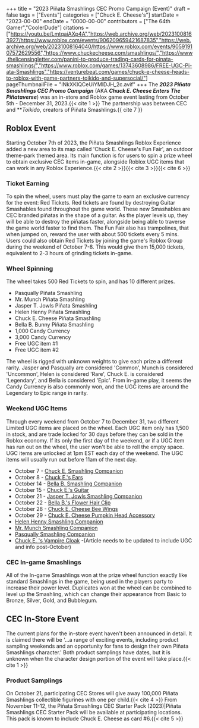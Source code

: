 +++
title = "2023 Piñata Smashlings CEC Promo Campaign (Event)"
draft = false
tags = ["Events"]
categories = ["Chuck E. Cheese's"]
startDate = "2023-00-00"
endDate = "0000-00-00"
contributors = ["The 64th Gamer","CoolerDude"]
citations = ["https://youtu.be/LmtqaiAXp4A","https://web.archive.org/web/20231008163927/https://www.roblox.com/events/906209659421687835","https://web.archive.org/web/20231008164040/https://www.roblox.com/events/905919107572629556","https://www.chuckecheese.com/smashlings/","https://www.thelicensingletter.com/panini-to-produce-trading-cards-for-pinata-smashlings/","https://www.roblox.com/games/13743608986/FREE-UGC-Pi-ata-Smashlings","https://venturebeat.com/games/chuck-e-cheese-heads-to-roblox-with-game-partners-toikido-and-supersocial/"]
pageThumbnailFile = "INkXKIQCeUiYMlDJH_2c.avif"
+++
The ***2023 Piñata Smashlings CEC Promo Campaign*** (AKA ***Chuck E. Cheese Enters The Piñataverse***) was an in-store and Roblox game event lasting from October 5th - December 31, 2023.{{< cite 1 >}}
The partnership was between CEC and ***Toikido*, creators of Piñata Smashlings.{{ cite 7 }}

## Roblox Event

Starting October 7th of 2023, the Piñata Smashlings Roblox Experience added a new area to its map called 'Chuck E. Cheese's Fun Fair', an outdoor theme-park themed area. Its main function is for users to spin a prize wheel to obtain exclusive CEC items in-game, alongside Roblox UGC items that can work in any Roblox Experience.{{< cite 2 >}}{{< cite 3 >}}{{< cite 6 >}}

### Ticket Earning

To spin the wheel, users must play the game to earn an exclusive currency for the event: Red Tickets. Red tickets are found by destroying Guitar Smashables found throughout the game world. These new Smashables are CEC branded piñatas in the shape of a guitar. As the player levels up, they will be able to destroy the piñatas faster, alongside being able to traverse the game world faster to find them. The Fun Fair also has trampolines, that when jumped on, reward the user with about 500 tickets every 5 mins. Users could also obtain Red Tickets by joining the game's Roblox Group during the weekend of October 7-8. This would give them 15,000 tickets, equivalent to 2-3 hours of grinding tickets in-game.

### Wheel Spinning

The wheel takes 500 Red Tickets to spin, and has 10 different prizes.

- Pasqually Piñata Smashling
- Mr. Munch Piñata Smashling
- Jasper T. Jowls Piñata Smashling
- Helen Henny Piñata Smashling
- Chuck E. Cheese Piñata Smashling
- Bella B. Bunny Piñata Smashling
- 1,000 Candy Currency
- 3,000 Candy Currency
- Free UGC item #1
- Free UGC item #2

The wheel is rigged with unknown weights to give each prize a different rarity. Jasper and Pasqually are considered 'Common', Munch is considered 'Uncommon', Helen is considered 'Rare', Chuck E. is considered 'Legendary', and Bella is considered 'Epic'. From in-game play, it seems the Candy Currency is also commonly won, and the UGC items are around the Legendary to Epic range in rarity.

### Weekend UGC Items

Through every weekend from October 7 to December 31, two different Limited UGC items are placed on the wheel. Each UGC item only has 1,500 in stock, and are trade locked for 30 days before they can be sold in the Roblox economy. If its only the first day of the weekend, or if a UGC item has run out on the wheel, the user won't be able to roll the empty space.
UGC items are unlocked at 1pm EST each day of the weekend. The UGC items will usually run out before 11am of the next day.

- October 7 - [Chuck E, Smashling Companion](https://www.roblox.com/catalog/14974761237/Chuck-E-Smashling-Companion)
- October 8 - [Chuck E.'s Ears](https://www.roblox.com/catalog/14974766829/Chuck-E-s-Ears)
- October 14 - [Bella B. Smashling Companion](https://www.roblox.com/catalog/15037111676/Bella-B-Smashling-Companion)
- October 15 - [Chuck E.'s Guitar](https://www.roblox.com/catalog/15037009628/Chuck-E-s-Guitar)
- October 21 - [Jasper T. Jowls Smashling Companion](https://www.roblox.com/catalog/15037027741/Jasper-T-Jowls-Smashling-Companion)
- October 22 - [Bella B.'s Flower Hair Clip](https://www.roblox.com/catalog/15037035005/Bella-B-s-Flower-Hair-Clip)
- October 28 - [Chuck E. Cheese Bee Wings](https://www.roblox.com/catalog/15185733262/Chuck-E-Cheese-Bee-Wings)
- October 29 - [Chuck E. Cheese Pumpkin Head Accessory](https://www.roblox.com/catalog/15185965081/Chuck-E-Cheese-Pumpkin-Head-Accessory)
- [Helen Henny Smashling Companion](https://www.roblox.com/catalog/15037017163/Helen-Henny-Smashling-Companion)
- [Mr. Munch Smashling Companion](https://www.roblox.com/catalog/15037094234/Mr-Munch-Smashling-Companion)
- [Pasqually Smashling Companion](https://www.roblox.com/catalog/15037041663/Pasqually-Smashling-Companion)
- [Chuck E. 's Vampire Cloak](https://www.roblox.com/catalog/15037718015/Chuck-E-s-Vampire-Cloak)
-(Article needs to be updated to include UGC and info post-October)

### CEC In-game Smashlings

All of the In-game Smashlings won at the prize wheel function exactly like standard Smashlings in the game, being used in the players party to increase their power level. Duplicates won at the wheel can be combined to level up the Smashling, which can change their appearance from Basic to Bronze, Silver, Gold, and Bubblegum.

## CEC In-Store Event

The current plans for the in-store event haven't been announced in detail. It is claimed there will be '...a range of exciting events, including product sampling weekends and an opportunity for fans to design their own Piñata Smashlings character.' Both product samplings have dates, but it is unknown when the character design portion of the event will take place.{{< cite 1 >}}

### Product Samplings

On October 21, participating CEC Stores will give away 100,000 Piñata Smashlings collectible figurines with one per child.{{< cite 4 >}}
From November 11-12, the Piñata Smashlings CEC Starter Pack (2023)|Piñata Smashlings CEC Starter Pack will be available at participating locations. This pack is known to include Chuck E. Cheese as card #6.{{< cite 5 >}}
